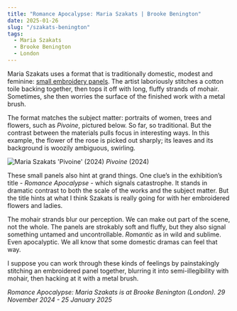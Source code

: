 ```yaml
---
title: "Romance Apocalypse: Maria Szakats | Brooke Benington"
date: 2025-01-26
slug: "/szakats-benington"
tags:
  - Maria Szakats
  - Brooke Benington
  - London
---
```


Maria Szakats uses a format that is traditionally domestic, modest and feminine: [small embroidery panels](https://www.brookebenington.com/exhibitions/50-romance-apocalypse-maria-szakats/overview/). The artist laboriously stitches a cotton toile backing together, then tops it off with long, fluffy strands of mohair. Sometimes, she then worries the surface of the finished work with a metal brush.

The format matches the subject matter: portraits of women, trees and flowers, such as _Pivoine_, pictured below. So far, so traditional. But the contrast between the materials pulls focus in interesting ways. In this example, the flower of the rose is picked out sharply; its leaves and its background is woozily ambiguous, swirling.

![Maria Szakats 'Pivoine' (2024)](/szakats-benington-1.jpg)
_Pivoine_ (2024)

These small panels also hint at grand things. One clue’s in the exhibition’s title - _Romance Apocalypse -_ which signals catastrophe. It stands in dramatic contrast to both the scale of the works and the subject matter. But the title hints at what I think Szakats is really going for with her embroidered flowers and ladies.

The mohair strands blur our perception. We can make out part of the scene, not the whole. The panels are strokably soft and fluffy, but they also signal something untamed and uncontrollable. _Romantic_ as in wild and sublime. Even apocalyptic. We all know that some domestic dramas can feel that way.

I suppose you can work through these kinds of feelings by painstakingly stitching an embroidered panel together, blurring it into semi-illegibility with mohair, then hacking at it with a metal brush.

_Romance Apocalypse: Maria Szakats is at Brooke Benington (London). 29 November 2024 - 25 January 2025_
